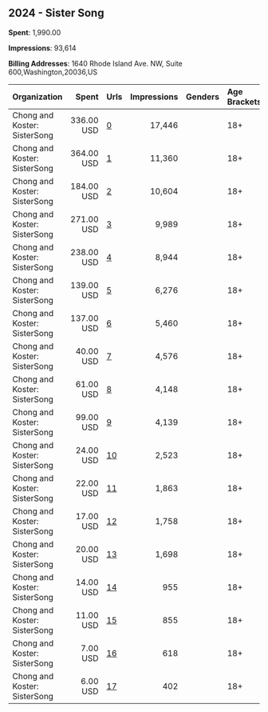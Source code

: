 ## 2024 - Sister Song 
**Spent**: 1,990.00

**Impressions**: 93,614

**Billing Addresses**: 1640 Rhode Island Ave. NW, Suite 600,Washington,20036,US

|Organization|Spent|Urls|Impressions|Genders|Age Brackets|Country Codes|
|:---|---:|:---|---:|:---|:---|:---|
|Chong and Koster: SisterSong|336.00 USD|[0](https://www.snap.com/political-ads/asset/690cd2a3bf940adb0aae9c1cb00dc61c88706e9c2c19abeb559d0fae7d51dd6b?mediaType=mp4)|17,446||18+|united states|
|Chong and Koster: SisterSong|364.00 USD|[1](https://www.snap.com/political-ads/asset/690cd2a3bf940adb0aae9c1cb00dc61c88706e9c2c19abeb559d0fae7d51dd6b?mediaType=mp4)|11,360||18+|united states|
|Chong and Koster: SisterSong|184.00 USD|[2](https://www.snap.com/political-ads/asset/44304dc4fe9ddf4fcb88e404284c4618eaf7b5fd47adf6bb3924bbfaea83b207?mediaType=mp4)|10,604||18+|united states|
|Chong and Koster: SisterSong|271.00 USD|[3](https://www.snap.com/political-ads/asset/c68aed19c85388e0231a3bea0c541c42fe1fea641ae4d0793c041d66e0222345?mediaType=mp4)|9,989||18+|united states|
|Chong and Koster: SisterSong|238.00 USD|[4](https://www.snap.com/political-ads/asset/44304dc4fe9ddf4fcb88e404284c4618eaf7b5fd47adf6bb3924bbfaea83b207?mediaType=mp4)|8,944||18+|united states|
|Chong and Koster: SisterSong|139.00 USD|[5](https://www.snap.com/political-ads/asset/c68aed19c85388e0231a3bea0c541c42fe1fea641ae4d0793c041d66e0222345?mediaType=mp4)|6,276||18+|united states|
|Chong and Koster: SisterSong|137.00 USD|[6](https://www.snap.com/political-ads/asset/44304dc4fe9ddf4fcb88e404284c4618eaf7b5fd47adf6bb3924bbfaea83b207?mediaType=mp4)|5,460||18+|united states|
|Chong and Koster: SisterSong|40.00 USD|[7](https://www.snap.com/political-ads/asset/775370ad2dda4325acbe96aac4685dfe9732bcef4d25de3606890dbd12d6650b?mediaType=mp4)|4,576||18+|united states|
|Chong and Koster: SisterSong|61.00 USD|[8](https://www.snap.com/political-ads/asset/c68aed19c85388e0231a3bea0c541c42fe1fea641ae4d0793c041d66e0222345?mediaType=mp4)|4,148||18+|united states|
|Chong and Koster: SisterSong|99.00 USD|[9](https://www.snap.com/political-ads/asset/690cd2a3bf940adb0aae9c1cb00dc61c88706e9c2c19abeb559d0fae7d51dd6b?mediaType=mp4)|4,139||18+|united states|
|Chong and Koster: SisterSong|24.00 USD|[10](https://www.snap.com/political-ads/asset/7505cf6b1a6d7dced22041c740fcfc8f03ee82a80c674159699219c656bd1687?mediaType=mp4)|2,523||18+|united states|
|Chong and Koster: SisterSong|22.00 USD|[11](https://www.snap.com/political-ads/asset/7505cf6b1a6d7dced22041c740fcfc8f03ee82a80c674159699219c656bd1687?mediaType=mp4)|1,863||18+|united states|
|Chong and Koster: SisterSong|17.00 USD|[12](https://www.snap.com/political-ads/asset/c88f89e8341368c7c21efa6a6eaaf441a6f3814da55e75db546324c01ec97930?mediaType=mp4)|1,758||18+|united states|
|Chong and Koster: SisterSong|20.00 USD|[13](https://www.snap.com/political-ads/asset/775370ad2dda4325acbe96aac4685dfe9732bcef4d25de3606890dbd12d6650b?mediaType=mp4)|1,698||18+|united states|
|Chong and Koster: SisterSong|14.00 USD|[14](https://www.snap.com/political-ads/asset/c88f89e8341368c7c21efa6a6eaaf441a6f3814da55e75db546324c01ec97930?mediaType=mp4)|955||18+|united states|
|Chong and Koster: SisterSong|11.00 USD|[15](https://www.snap.com/political-ads/asset/c88f89e8341368c7c21efa6a6eaaf441a6f3814da55e75db546324c01ec97930?mediaType=mp4)|855||18+|united states|
|Chong and Koster: SisterSong|7.00 USD|[16](https://www.snap.com/political-ads/asset/7505cf6b1a6d7dced22041c740fcfc8f03ee82a80c674159699219c656bd1687?mediaType=mp4)|618||18+|united states|
|Chong and Koster: SisterSong|6.00 USD|[17](https://www.snap.com/political-ads/asset/775370ad2dda4325acbe96aac4685dfe9732bcef4d25de3606890dbd12d6650b?mediaType=mp4)|402||18+|united states|
